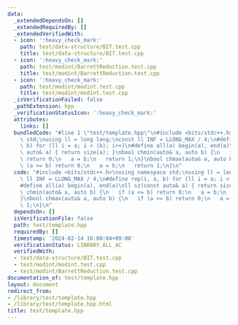 ```yaml
---
data:
  _extendedDependsOn: []
  _extendedRequiredBy: []
  _extendedVerifiedWith:
  - icon: ':heavy_check_mark:'
    path: test/data-structure/BIT.test.cpp
    title: test/data-structure/BIT.test.cpp
  - icon: ':heavy_check_mark:'
    path: test/modint/BarrettReduction.test.cpp
    title: test/modint/BarrettReduction.test.cpp
  - icon: ':heavy_check_mark:'
    path: test/modint/modint.test.cpp
    title: test/modint/modint.test.cpp
  _isVerificationFailed: false
  _pathExtension: hpp
  _verificationStatusIcon: ':heavy_check_mark:'
  attributes:
    links: []
  bundledCode: "#line 1 \"test/template.hpp\"\n#include <bits/stdc++.h>\nusing namespace\
    \ std;\nusing ll = long long;\nconst ll INF = LLONG_MAX / 4;\n#define rep(i, a,\
    \ b) for (ll i = a; i < (b); i++)\n#define all(a) begin(a), end(a)\nll sz(const\
    \ auto& a) { return size(a); }\nbool chmin(auto& a, auto b) {\n   if (a <= b)\
    \ return 0;\n   a = b;\n   return 1;\n}\nbool chmax(auto& a, auto b) {\n   if\
    \ (a >= b) return 0;\n   a = b;\n   return 1;\n}\n"
  code: "#include <bits/stdc++.h>\nusing namespace std;\nusing ll = long long;\nconst\
    \ ll INF = LLONG_MAX / 4;\n#define rep(i, a, b) for (ll i = a; i < (b); i++)\n\
    #define all(a) begin(a), end(a)\nll sz(const auto& a) { return size(a); }\nbool\
    \ chmin(auto& a, auto b) {\n   if (a <= b) return 0;\n   a = b;\n   return 1;\n\
    }\nbool chmax(auto& a, auto b) {\n   if (a >= b) return 0;\n   a = b;\n   return\
    \ 1;\n}\n"
  dependsOn: []
  isVerificationFile: false
  path: test/template.hpp
  requiredBy: []
  timestamp: '2024-02-14 16:00:04+09:00'
  verificationStatus: LIBRARY_ALL_AC
  verifiedWith:
  - test/data-structure/BIT.test.cpp
  - test/modint/modint.test.cpp
  - test/modint/BarrettReduction.test.cpp
documentation_of: test/template.hpp
layout: document
redirect_from:
- /library/test/template.hpp
- /library/test/template.hpp.html
title: test/template.hpp
---
```

